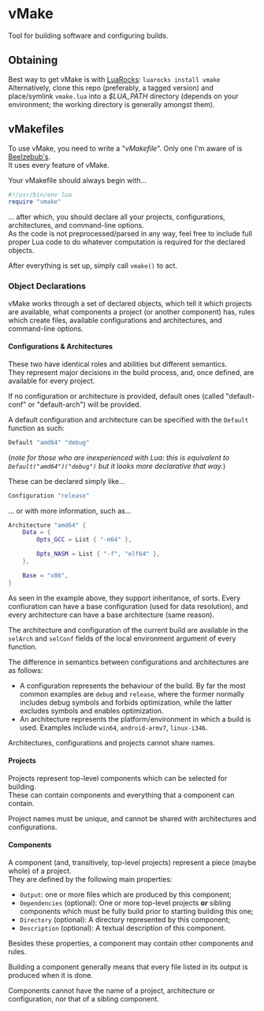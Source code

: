 # vMake
Tool for building software and configuring builds.

## Obtaining

Best way to get vMake is with [LuaRocks](https://luarocks.org/): `luarocks install vmake`  
Alternatively, clone this repo (preferably, a tagged version) and place/symlink `vmake.lua` into a *$LUA_PATH* directory (depends on your environment; the working directory is generally amongst them).  

## vMakefiles

To use vMake, you need to write a "*vMakefile*". Only one I'm aware of is [Beelzebub's](https://github.com/vercas/Beelzebub/blob/master/vmakefile.lua).  
It uses every feature of vMake.  

Your vMakefile should always begin with...
```lua
#!/usr/bin/env lua
require "vmake"
```
... after which, you should declare all your projects, configurations, architectures, and command-line options.  
As the code is not preprocessed/parsed in any way, feel free to include full proper Lua code to do whatever computation is required for the declared objects.  

After everything is set up, simply call `vmake()` to act.  

### Object Declarations

vMake works through a set of declared objects, which tell it which projects are available, what components a project (or another component) has, rules which create files, available configurations and architectures, and command-line options.  

#### Configurations & Architectures

These two have identical roles and abilities but different semantics.  
They represent major decisions in the build process, and, once defined, are available for every project.  

If no configuration or architecture is provided, default ones (called "default-conf" or "default-arch") will be provided.  

A default configuration and architecture can be specified with the `Default` function as such:
```lua
Default "amd64" "debug"
```
(*note for those who are inexperienced with Lua: this is equivalent to `Default("amd64")("debug")` but it looks more declarative that way.*)

These can be declared simply like...
```lua
Configuration "release"
```
... or with more information, such as...
```lua
Architecture "amd64" {
    Data = {
        Opts_GCC = List { "-m64" },

        Opts_NASM = List { "-f", "elf64" },
    },

    Base = "x86",
}
```

As seen in the example above, they support inheritance, of sorts. Every confiuration can have a base configuration (used for data resolution), and every architecture can have a base architecture (same reason).  

The architecture and configuration of the current build are available in the `selArch` and `selConf` fields of the local environment argument of every function.  

The difference in semantics between configurations and architectures are as follows:
 - A configuration represents the behaviour of the build. By far the most common examples are `debug` and `release`, where the former normally includes debug symbols and forbids optimization, while the latter excludes symbols and enables optimization.
 - An architecture represents the platform/environment in which a build is used. Examples include `win64`, `android-armv7`, `linux-i346`.

Architectures, configurations and projects cannot share names.

#### Projects

Projects represent top-level components which can be selected for building.  
These can contain components and everything that a component can contain.  

Project names must be unique, and cannot be shared with architectures and configurations.

#### Components

A component (and, transitively, top-level projects) represent a piece (maybe whole) of a project.  
They are defined by the following main properties:
 - `Output`: one or more files which are produced by this component;
 - `Dependencies` (optional): One or more top-level projects **or** sibling components which must be fully build prior to starting building this one;
 - `Directory` (optional): A directory represented by this component;
 - `Description` (optional): A textual description of this component.

Besides these properties, a component may contain other components and rules.  

Building a component generally means that every file listed in its output is produced when it is done.  

Components cannot have the name of a project, architecture or configuration, nor that of a sibling component.  
